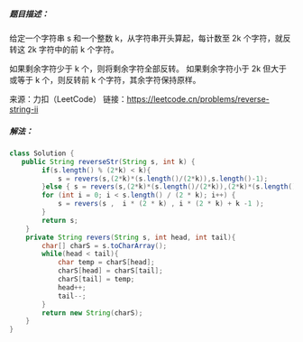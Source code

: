 ##### 题目描述：

给定一个字符串 s 和一个整数 k，从字符串开头算起，每计数至 2k 个字符，就反转这 2k 字符中的前 k 个字符。

如果剩余字符少于 k 个，则将剩余字符全部反转。
如果剩余字符小于 2k 但大于或等于 k 个，则反转前 k 个字符，其余字符保持原样。

来源：力扣（LeetCode）
链接：https://leetcode.cn/problems/reverse-string-ii



##### 解法：

```java
class Solution {
   public String reverseStr(String s, int k) {
        if(s.length() % (2*k) < k){
            s = revers(s,(2*k)*(s.length()/(2*k)),s.length()-1);
        }else { s = revers(s,(2*k)*(s.length()/(2*k)),(2*k)*(s.length()/(2*k))+k-1);}
        for (int i = 0; i < s.length() / (2 * k); i++) {
            s = revers(s ,  i * (2 * k) , i * (2 * k) + k -1 );
        }
        return s;
    }
    private String revers(String s, int head, int tail){
        char[] charS = s.toCharArray();
        while(head < tail){
            char temp = charS[head];
            charS[head] = charS[tail];
            charS[tail] = temp;
            head++;
            tail--;
        }
        return new String(charS);
    }
}
```

